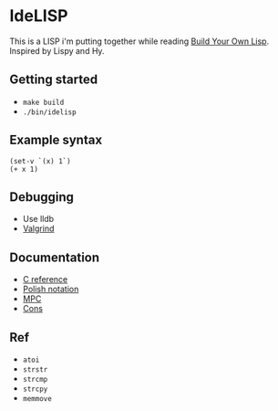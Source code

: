 # IdeLISP
This is a LISP i'm putting together while reading [Build Your Own Lisp](http://www.buildyourownlisp.com/). Inspired by Lispy and Hy.

## Getting started
- `make build`
- `./bin/idelisp`

## Example syntax

```
(set-v `(x) 1`)
(+ x 1)
```

## Debugging
- Use lldb
- [Valgrind](https://valgrind.org/)

## Documentation
- [C reference](https://en.cppreference.com/w/c)
- [Polish notation](https://en.wikipedia.org/wiki/Polish_notation)
- [MPC](https://github.com/orangeduck/mpc)
- [Cons](https://en.wikipedia.org/wiki/Cons)

## Ref
- `atoi`
- `strstr`
- `strcmp`
- `strcpy`
- `memmove`
